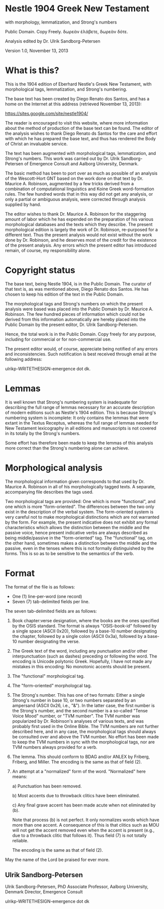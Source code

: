 Nestle 1904 Greek New Testament 
===============================

with morphology, lemmatization, and Strong's numbers
		     
Public Domain. Copy Freely. δωρεὰν ἐλάβετε, δωρεὰν δότε.

Analysis edited by Dr. Ulrik Sandborg-Petersen

Version 1.0, November 13, 2013


What is this?
=============

This is the 1904 edition of Eberhard Nestle's Greek New Testament,
with morphological tags, lemmatization, and Strong's numbering.

The base text has been created by Diego Renato dos Santos, and has a
home on the Internet at this address (retrieved November 13, 2013):

https://sites.google.com/site/nestle1904/

The reader is encouraged to visit this website, where more information
about the method of production of the base text can be found.  The
editor of the analysis wishes to thank Diego Renato ds Santos for the
care and effort with which he has prepared the base text, and thus has
rendered the Body of Christ an invaluable service.

The text has been augmented with morphological tags, lemmatization,
and Strong's numbers.  This work was carried out by Dr. Ulrik
Sandborg-Petersen of Emergence Consult and Aalborg University,
Denmark.

The basic method has been to port over as much as possible of an
analysis of the Wescott-Hort GNT based on the work done on that text
by Dr. Maurice A. Robinson, augmented by a few tricks derived from a
combination of computational linguistics and Koine Greek
word-formation rules.  The few hundred words that in this way did not
get any analysis, or only a partial or ambiguous analysis, were
corrected through analysis supplied by hand.

The editor wishes to thank Dr. Maurice A. Robinson for the staggering
amount of labor which he has expended on the preparation of his
various morphological databases and the texts which they describe. The
present morphological edition is largely the work of Dr. Robinson,
re-purposed for a different text. Thus the present analysis would not
exist without the work done by Dr. Robinson, and he deserves most of
the credit for the existence of the present analysis.  Any errors
which the present editor has introduced remain, of course, my
responsibility alone.


Copyright status
================

The base text, being Nestle 1904, is in the Public Domain.  The
curator of that text is, as was mentioned above, Diego Renato dos
Santos.  He has chosen to keep his edition of the text in the Public
Domain.

The morphological tags and Strong's numbers on which the present
analysis were based was placed into the Public Domain by Dr. Maurice
A. Robinson.  The few hundred pieces of information which could not be
derived from this information automatically are hereby placed into the
Public Domain by the present editor, Dr. Ulrik Sandborg-Petersen.

Hence, the total work is in the Public Domain. Copy freely for any
purpose, including for commercial or for non-commercial use.

The present editor would, of course, appreciate being notified of any
errors and inconsistencies.  Such notification is best received
through email at the following address:

ulrikp-WRITETHESIGN-emergence dot dk.


Lemmas
======

It is well known that Strong's numbering system is inadequate for
describing the full range of lemmas necessary for an accurate
description of modern editions such as Nestle's 1904 edition.  This is
because Strong's numbering system is incomplete: It only contains the
lemmas that were extant in the Textus Receptus, whereas the full range
of lemmas needed for New Testament lexicography in all editions and
manuscripts is not covered in its totaliy by the Strong's
numbers. 

Some effort has therefore been made to keep the lemmas of this
analysis more correct than the Strong's numbering alone can achieve.


Morphological analysis
======================

The morphological information given corresponds to that used by
Dr. Maurice A. Robinson in all of his morphologically tagged texts.  A
separate, accompanying file describes the tags used.

Two morphological tags are provided: One which is more "functional",
and one which is more "form-oriented".  The differences between the
two only exist in the description of the verbal system.  The
form-oriented system is very careful not to make morphological
distinctions which are not warranted by the form.  For example, the
present indicative does not exhibit any formal characteristics which
allows the distinction between the middle and the passive voice, hence
present indicative verbs are always described as being middle/passive
in the "form-oriented" tag.  The "functional" tag, on the other hand,
sometimes makes a distinction between the middle and the passive, even
in the tenses where this is not formally distinguished by the forms.
This is so as to be sensitive to the semantics of the verb.


Format
======

The format of the file is as follows:

- One (1) line-per-word (one record)
- Seven (7) tab-delimited fields per line.

The seven tab-delimited fields are as follows:

1) Book chapter:verse designation, where the books are the ones
   specified by the OSIS standard.  The format is always
   "OSIS-book-id" followed by a single space (ASCII 0x20), followed by
   a base-10 number designating the chapter, followed by a single
   colon (ASCII 0x3a), followed by a base-10 number designating the
   verse.

2) The Greek text of the word, including any punctuation and/or other
   interpunctuation (such as dashes) preceding or following the word.
   The encoding is Unicode polytonic Greek.  Hopefully, I have not
   made any mistakes in this encoding: No monotonic accents should be
   present.

3) The "functional" morphological tag.

4) The "form-oriented" morphologcal tag.

5) The Strong's number. This has one of two formats: Either a single
   Strong's number in base 10, or two numbers separated by an
   ampersand (ASCII 0x26, i.e., "&"). In the latter case, the first
   number is the Strong's number, and the second number is a so-called
   "Tense Voice Mood" number, or "TVM number".  The TVM number was
   popularized by Dr. Robinson's analyses of various texts, and was
   probably first used in the Online Bible.  The TVM numbers are not
   further described here, and in any case, the morphological tags
   should always be consulted over and above the TVM number.  No
   effort has been made to keep the TVM numbers in sync with the
   morphological tags, nor are TVM numbers always provided for a verb.

6) The lemma.  This should conform to BDAG and/or ANLEX by Friberg,
   Friberg, and Miller.  The encoding is the same as that of field
   (2).

7) An attempt at a "normalized" form of the word.  "Normalized" here
   means:

   a) Punctuation has been removed.

   b) Most accents due to throwback clitics have been eliminated.

   c) Any final grave accent has been made acute when not eliminated
   by (b).

   Note that process (b) is not perfect. It only normalizes words
   which have more than one accent.  A consequence of this is that
   clitics such as MOU will not get the accent removed even when the
   accent is present (e.g., due to a throwback clitic that follows
   it).  Thus field (7) is not totally reliable.

   The encoding is the same as that of field (2).


May the name of the Lord be praised for ever more.


Ulrik Sandborg-Petersen
--
Ulrik Sandborg-Petersen, PhD
Associate Professor, Aalborg University, Denmark
Director, Emergence Consult

ulrikp-WRITETHESIGN-emergence dot dk
